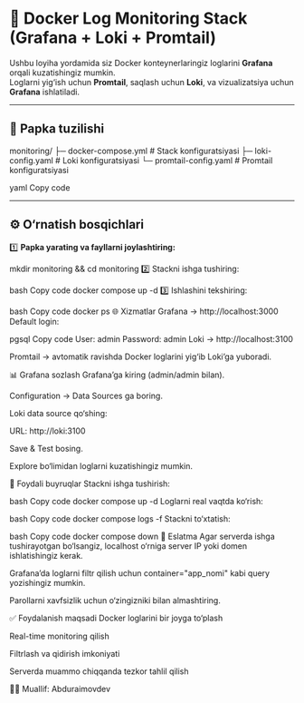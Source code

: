 # 🚀 Docker Log Monitoring Stack (Grafana + Loki + Promtail)

Ushbu loyiha yordamida siz Docker konteynerlaringiz loglarini **Grafana** orqali kuzatishingiz mumkin.  
Loglarni yig‘ish uchun **Promtail**, saqlash uchun **Loki**, va vizualizatsiya uchun **Grafana** ishlatiladi.  

---

## 📂 Papka tuzilishi

monitoring/
├─ docker-compose.yml # Stack konfiguratsiyasi
├─ loki-config.yaml # Loki konfiguratsiyasi
└─ promtail-config.yaml # Promtail konfiguratsiyasi

yaml
Copy code

---

## ⚙️ O‘rnatish bosqichlari

1️⃣ **Papka yarating va fayllarni joylashtiring:**

mkdir monitoring && cd monitoring
2️⃣ Stackni ishga tushiring:

bash
Copy code
docker compose up -d
3️⃣ Ishlashini tekshiring:

bash
Copy code
docker ps
🌐 Xizmatlar
Grafana → http://localhost:3000
Default login:

pgsql
Copy code
User: admin
Password: admin
Loki → http://localhost:3100

Promtail → avtomatik ravishda Docker loglarini yig‘ib Loki’ga yuboradi.

📊 Grafana sozlash
Grafana’ga kiring (admin/admin bilan).

Configuration → Data Sources ga boring.

Loki data source qo‘shing:

URL: http://loki:3100

Save & Test bosing.

Explore bo‘limidan loglarni kuzatishingiz mumkin.

🔧 Foydali buyruqlar
Stackni ishga tushirish:

bash
Copy code
docker compose up -d
Loglarni real vaqtda ko‘rish:

bash
Copy code
docker compose logs -f
Stackni to‘xtatish:

bash
Copy code
docker compose down
📌 Eslatma
Agar serverda ishga tushirayotgan bo‘lsangiz, localhost o‘rniga server IP yoki domen ishlatishingiz kerak.

Grafana’da loglarni filtr qilish uchun container="app_nomi" kabi query yozishingiz mumkin.

Parollarni xavfsizlik uchun o‘zingizniki bilan almashtiring.

✅ Foydalanish maqsadi
Docker loglarini bir joyga to‘plash

Real-time monitoring qilish

Filtrlash va qidirish imkoniyati

Serverda muammo chiqqanda tezkor tahlil qilish

👨‍💻 Muallif: Abduraimovdev
